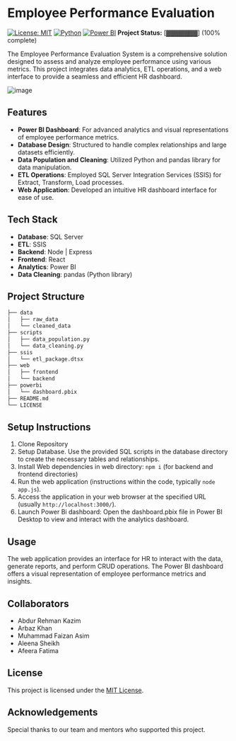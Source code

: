 # Employee Performance Evaluation

[![License: MIT](https://img.shields.io/badge/License-MIT-yellow.svg)](https://opensource.org/licenses/MIT)
[![Python](https://img.shields.io/badge/Python-3.x-blue.svg)](https://python.org/)
[![Power BI](https://img.shields.io/badge/Power_BI-supported-orange.svg)](https://powerbi.microsoft.com/)
**Project Status:** [▓▓▓▓▓▓▓] (100% complete)

The Employee Performance Evaluation System is a comprehensive solution designed to assess and analyze employee performance using various metrics. This project integrates data analytics, ETL operations, and a web interface to provide a seamless and efficient HR dashboard.

![image](https://github.com/Arbazkhan04/Employee-Performance-Evaluation/assets/120156815/ba8de965-49bc-498f-ac0c-d5cf9d222a5f)


## Features

- **Power BI Dashboard**: For advanced analytics and visual representations of employee performance metrics.
- **Database Design**: Structured to handle complex relationships and large datasets efficiently.
- **Data Population and Cleaning**: Utilized Python and pandas library for data manipulation.
- **ETL Operations**: Employed SQL Server Integration Services (SSIS) for Extract, Transform, Load processes.
- **Web Application**: Developed an intuitive HR dashboard interface for ease of use.

## Tech Stack

- **Database**: SQL Server
- **ETL**: SSIS
- **Backend**: Node | Express
- **Frontend**: React 
- **Analytics**: Power BI
- **Data Cleaning**: pandas (Python library)

## Project Structure

```bash
├── data
│   ├── raw_data
│   └── cleaned_data
├── scripts
│   ├── data_population.py
│   └── data_cleaning.py
├── ssis
│   └── etl_package.dtsx
├── web
│   ├── frontend
│   └── backend
├── powerbi
│   └── dashboard.pbix
├── README.md
└── LICENSE
```

## Setup Instructions

1. Clone Repository
2. Setup Database. Use the provided SQL scripts in the database directory to create the necessary tables and relationships.
3. Install Web dependencies in web directory: `npm i` (for backend and frontend directories)
4. Run the web application (instructions within the code, typically `node app.js`).
5. Access the application in your web browser at the specified URL (usually `http://localhost:3000/`).
6. Launch Power Bi dashboard: Open the dashboard.pbix file in Power BI Desktop to view and interact with the analytics dashboard.

## Usage

The web application provides an interface for HR to interact with the data, generate reports, and perform CRUD operations.
The Power BI dashboard offers a visual representation of employee performance metrics and insights.

## Collaborators

- Abdur Rehman Kazim
- Arbaz Khan
- Muhammad Faizan Asim
- Aleena Sheikh
- Afeera Fatima

## License

This project is licensed under the [MIT License](https://opensource.org/licenses/MIT).

## Acknowledgements

Special thanks to our team and mentors who supported this project.
